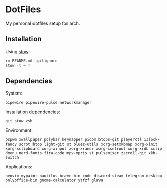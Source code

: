 # DotFiles

My personal dotfiles setup for arch.

## Installation

Using [stow](https://www.gnu.org/software/stow/):
```sh
rm README.md .gitignore
stow -t ~ *
```

## Dependencies

System:
```
pipewire pipewire-pulse networkmanager
```

Installation dependencies:
```
git stow zsh
```

Environment:
```
bspwm xwallpaper polybar keymapper picom btops-git playerctl i3lock-fancy scrot htop light-git st bluez-utils xorg-setxkbmap xorg-xinit xorg-xclipboard xorg-xinput xorg-xrandr xorg-xsetroot xorg-xrdb xclip dmenu nerd-fonts-fira-code mpv-mpris st pulsemixer zscroll-git xkb-switch
```

Applications:
```
neovim mypaint nautilus brave-bin code discord steam telegram-desktop onlyoffice-bin gnome-calculator ytfzf glava
```
